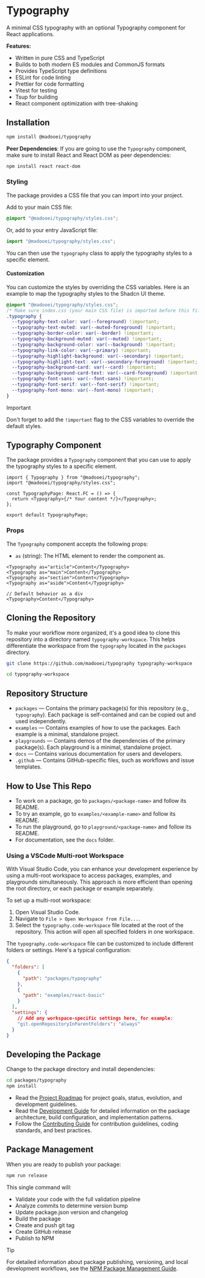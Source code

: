 # Typography

A minimal CSS typography with an optional Typography component for React applications.

**Features:**

- Written in pure CSS and TypeScript
- Builds to both modern ES modules and CommonJS formats
- Provides TypeScript type definitions
- ESLint for code linting
- Prettier for code formatting
- Vitest for testing
- Tsup for building
- React component optimization with tree-shaking

## Installation

```bash
npm install @madooei/typography
```

**Peer Dependencies**: If you are going to use the `Typography` component, make sure to install React and React DOM as peer dependencies:

```bash
npm install react react-dom
```

### Styling

The package provides a CSS file that you can import into your project.

Add to your main CSS file:

```css
@import "@madooei/typography/styles.css";
```

Or, add to your entry JavaScript file:

```js
import "@madooei/typography/styles.css";
```

You can then use the `typography` class to apply the typography styles to a specific element.

#### Customization

You can customize the styles by overriding the CSS variables. Here is an example to map the typography styles to the Shadcn UI theme.

```css
@import "@madooei/typography/styles.css";
/* Make sure index.css (your main CSS file) is imported before this file */
.typography {
  --typography-text-color: var(--foreground) !important;
  --typography-text-muted: var(--muted-foreground) !important;
  --typography-border-color: var(--border) !important;
  --typography-background-muted: var(--muted) !important;
  --typography-background-color: var(--background) !important;
  --typography-link-color: var(--primary) !important;
  --typography-highlight-background: var(--secondary) !important;
  --typography-highlight-text: var(--secondary-foreground) !important;
  --typography-background-card: var(--card) !important;
  --typography-background-card-text: var(--card-foreground) !important;
  --typography-font-sans: var(--font-sans) !important;
  --typography-font-serif: var(--font-serif) !important;
  --typography-font-mono: var(--font-mono) !important;
}
```

> [!IMPORTANT]
> Don't forget to add the `!important` flag to the CSS variables to override the default styles.

## Typography Component

The package provides a `Typography` component that you can use to apply the typography styles to a specific element.

```tsx
import { Typography } from "@madooei/typography";
import "@madooei/typography/styles.css";

const TypographyPage: React.FC = () => {
  return <Typography>{/* Your content */}</Typography>;
};

export default TypographyPage;
```

### Props

The `Typography` component accepts the following props:

- `as` (string): The HTML element to render the component as.

```tsx
<Typography as="article">Content</Typography>
<Typography as="main">Content</Typography>
<Typography as="section">Content</Typography>
<Typography as="aside">Content</Typography>

// Default behavior as a div
<Typography>Content</Typography>
```

## Cloning the Repository

To make your workflow more organized, it's a good idea to clone this repository into a directory named `typography-workspace`. This helps differentiate the workspace from the `typography` located in the `packages` directory.

```bash
git clone https://github.com/madooei/typography typography-workspace

cd typography-workspace
```

## Repository Structure

- `packages` — Contains the primary package(s) for this repository (e.g., `typography`). Each package is self-contained and can be copied out and used independently.
- `examples` — Contains examples of how to use the packages. Each example is a minimal, standalone project.
- `playgrounds` — Contains demos of the dependencies of the primary package(s). Each playground is a minimal, standalone project.
- `docs` — Contains various documentation for users and developers.
- `.github` — Contains GitHub-specific files, such as workflows and issue templates.

## How to Use This Repo

- To work on a package, go to `packages/<package-name>` and follow its README.
- To try an example, go to `examples/<example-name>` and follow its README.
- To run the playground, go to `playground/<package-name>` and follow its README.
- For documentation, see the `docs` folder.

### Using a VSCode Multi-root Workspace

With Visual Studio Code, you can enhance your development experience by using a multi-root workspace to access packages, examples, and playgrounds simultaneously. This approach is more efficient than opening the root directory, or each package or example separately.

To set up a multi-root workspace:

1. Open Visual Studio Code.
2. Navigate to `File > Open Workspace from File...`.
3. Select the `typography.code-workspace` file located at the root of the repository. This action will open all specified folders in one workspace.

The `typography.code-workspace` file can be customized to include different folders or settings. Here's a typical configuration:

```json
{
  "folders": [
    {
      "path": "packages/typography"
    },
    {
      "path": "examples/react-basic"
    }
  ],
  "settings": {
    // Add any workspace-specific settings here, for example:
    "git.openRepositoryInParentFolders": "always"
  }
}
```

## Developing the Package

Change to the package directory and install dependencies:

```bash
cd packages/typography
npm install
```

- Read the [Project Roadmap](../../docs/ROADMAP.md) for project goals, status, evolution, and development guidelines.
- Read the [Development Guide](DEVELOPMENT.md) for detailed information on the package architecture, build configuration, and implementation patterns.
- Follow the [Contributing Guide](../../docs/CONTRIBUTING.md) for contribution guidelines, coding standards, and best practices.

## Package Management

When you are ready to publish your package:

```bash
npm run release
```

This single command will:

- Validate your code with the full validation pipeline
- Analyze commits to determine version bump
- Update package.json version and changelog
- Build the package
- Create and push git tag
- Create GitHub release
- Publish to NPM

> [!TIP]
> For detailed information about package publishing, versioning, and local development workflows, see the [NPM Package Management Guide](../../docs/guides/npm-package.md).
